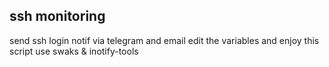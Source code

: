 ## ssh monitoring
send ssh login notif via telegram and email
edit the variables and enjoy
this script use swaks & inotify-tools
